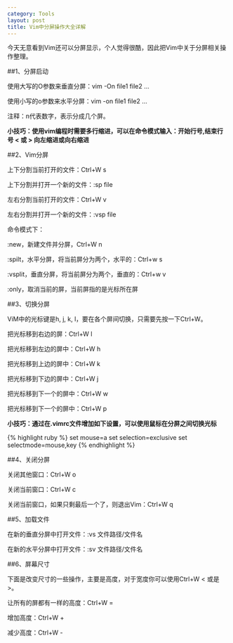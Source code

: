 ```yaml
---
category: Tools
layout: post
title: Vim中分屏操作大全详解
---
```


今天无意看到Vim还可以分屏显示，个人觉得很酷，因此把Vim中关于分屏相关操作整理。

##1、分屏启动

使用大写的O参数来垂直分屏：vim -On file1 file2 ...

使用小写的o参数来水平分屏：vim -on file1 file2 ...

注释：n代表数字，表示分成几个屏。

**小技巧：使用vim编程时需要多行缩进，可以在命令模式输入：开始行号,结束行号 < 或 > 向左缩进或向右缩进**

##2、Vim分屏

上下分割当前打开的文件：Ctrl+W s

上下分割并打开一个新的文件：:sp file

左右分割当前打开的文件：Ctrl+W v

左右分割并打开一个新的文件：:vsp file

命令模式下：

:new，新建文件并分屏，Ctrl+W n

:spilt，水平分屏，将当前屏分为两个，水平的：Ctrl+w s

:vsplit，垂直分屏，将当前屏分为两个，垂直的：Ctrl+w v

:only，取消当前的屏，当前屏指的是光标所在屏


##3、切换分屏

ViM中的光标键是h, j, k, l，要在各个屏间切换，只需要先按一下Ctrl+W。

把光标移到右边的屏：Ctrl+W l

把光标移到左边的屏中：Ctrl+W h

把光标移到上边的屏中：Ctrl+W k

把光标移到下边的屏中：Ctrl+W j

把光标移到下一个的屏中：Ctrl+W w

把光标移到下一个的屏中：Ctrl+W p

**小技巧：通过在.vimrc文件增加如下设置，可以使用鼠标在分屏之间切换光标**

{% highlight ruby %}
     set mouse=a
     set selection=exclusive
	 set selectmode=mouse,key
{% endhighlight %}

##4、关闭分屏 

关闭其他窗口：Ctrl+W  o

关闭当前窗口：Ctrl+W c

关闭当前窗口，如果只剩最后一个了，则退出Vim：Ctrl+W q

##5、加载文件

在新的垂直分屏中打开文件：:vs 文件路径/文件名

在新的水平分屏中打开文件：:sv 文件路径/文件名

##6、屏幕尺寸

下面是改变尺寸的一些操作，主要是高度，对于宽度你可以使用Ctrl+W < 或是 >。

让所有的屏都有一样的高度：Ctrl+W =

增加高度：Ctrl+W +

减少高度：Ctrl+W -













